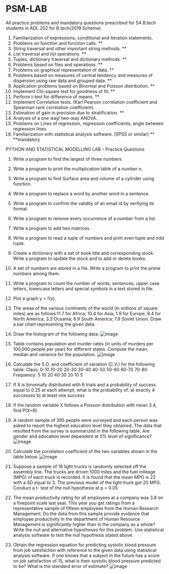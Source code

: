 # PSM-LAB

All practice problems and mandatory questions prescribed for S4 B.tech students in ADL 202 for B.tech(2019 Scheme).

1. Familiarization of expressions, conditional and iteration statements.
2. Problems on function and function calls. **
3. String traversal and other important string methods. **
4. List traversal and list operations. **
5. Tuples, dictionary traversal and dictionary methods. **
6. Problems based on files and operations. **
7. Problems on graphical representation of data. **
8. Problems based on measures of central tendency and measures of dispersion using
raw data and grouped data. **
9. Application problems based on Binomial and Poisson distribution. **
10. Implement Chi-square test for goodness of fit. **
11. Perform t-test for difference of means. **
12. Implement Correlation tests. (Karl Pearson correlation coefficient and Spearman
rank correlation coefficient).
13. Estimation of gain in precision due to stratification. **
14. Analysis of a one way/ two-way ANOVA.
15. Problems on Lines of regression, regression coefficients, angle between regression
lines.
16. Familiarization with statistical analysis software. (SPSS or similar) **
**mandatory


PYTHON AND STATISTICAL MODELLING LAB – Practice Questions
1. Write a program to find the largest of three numbers.
2. Write a program to print the multiplication table of a number n.
3. Write a program to find Surface area and volume of a cylinder using function.
4. Write a program to replace a word by another word in a sentence.
5. Write a program to confirm the validity of an email id by verifying its format.
6. Write a program to remove every occurrence of a number from a list.
7. Write a program to add two matrices.
8. Write a program to read a tuple of numbers and print even tuple and odd tuple.
9. Create a dictionary with a set of book title and corresponding stock. Write a
program to update the stock and to add or delete books.
10. A set of numbers are stored in a file. Write a program to print the prime numbers
among them.
11. Write a program to count the number of words, sentences, upper case letters,
lowercase letters and special symbols in a text stored in file.
12. Plot a graph y = f(x).
13. The areas of the various continents of the world (in millions of square miles) are as
follows:11.7 for Africa; 10.4 for Asia; 1.9 for Europe; 9.4 for North America; 3.3
Oceania; 6.9 South America; 7.9 Soviet Union. Draw a bar chart representing the
given data.
14. Draw the histogram of the following data:
![image](https://github.com/sachin-raj-m/PSM-LAB/assets/78268005/5fe45e36-c13a-4e3e-8166-9c8af9d4c181)


15. Table contains population and murder rates (in units of murders per 100,000
people per year) for different states. Compute the mean, median and variance for
the population.
![image](https://github.com/sachin-raj-m/PSM-LAB/assets/78268005/33baf3e0-e3b3-4d08-85c5-c10bc71c0223)


16. Calculate the S.D. and coefficient of variation (C.V.) for the following table:
Class: 0-10 10-20 20-30 30-40 40-50 50-60 60-70 70-80
Frequency: 5 10 20 40 30 20 10 5

17. If X is binomially distributed with 6 trials and a probability of success equal to
0.25 at each attempt, what is the probability of:
a) exactly 4 successes b) at least one success  

18. If the random variable X follows a Poisson distribution with mean 3.4, find
P(X=6).
19. A random sample of 395 people were surveyed and each person was asked to
report the highest education level they obtained. The data that resulted from the
survey is summarized in the following table. Are gender and education level
dependent at 5% level of significance?
![image](https://github.com/sachin-raj-m/PSM-LAB/assets/78268005/22c7796a-4669-4116-9ac8-1624aa7cf970)

20. Calculate the correlation coefficient of the two variables shown in the table
below.
![image](https://github.com/sachin-raj-m/PSM-LAB/assets/78268005/9bc97b1b-cda2-4bb8-9f5d-7bbd0a862f66)


21. Suppose a sample of 16 light trucks is randomly selected off the assembly line.
The trucks are driven 1000 miles and the fuel mileage (MPG) of each truck is
recorded. It is found that the mean MPG is 22 with a SD equal to 3. The previous
model of the light truck got 20 MPG. Conduct a t- test of the null hypothesis at p =
0.05
22. The mean productivity rating for all employees at a company was 3.8 on a fivepoint
scale last year. This year you get ratings from a representative sample of
fifteen employees from the Human Research Management. Do the data from this
sample provide evidence that employee productivity in the department of Human
Resource Management is significantly higher than in the company as a whole?
Write the null and alternative hypotheses for this problem. Use statistical analysis
software to test the null hypothesis stated above.


23. Obtain the regression equation for predicting systolic blood pressure from job
satisfaction with reference to the given data using statistical analysis software. If
one knows that a subject in the future has a score on job satisfaction of 15, what is
their systolic blood pressure predicted to be? What is the standard error of
estimate?
![image](https://github.com/sachin-raj-m/PSM-LAB/assets/78268005/ff9df2f3-8d16-4e8d-869b-1c295b1e0cb8)

